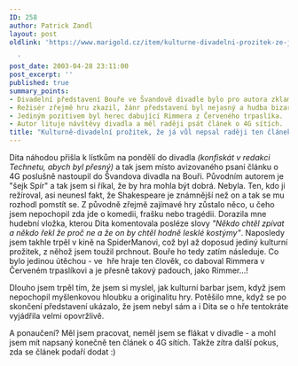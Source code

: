 ```yaml
---
ID: 258
author: Patrick Zandl
layout: post
oldlink: 'https://www.marigold.cz/item/kulturne-divadelni-prozitek-ze-ja-vul-nepsal-radeji-ten-clanek-o-4g

  '
post_date: 2003-04-28 23:11:00
post_excerpt: ''
published: true
summary_points:
- Divadelní představení Bouře ve Švandově divadle bylo pro autora zklamáním.
- Režisér zřejmě hru zkazil, žánr představení byl nejasný a hudba bizarní.
- Jediným pozitivem byl herec dabující Rimmera z Červeného trpaslíka.
- Autor lituje návštěvy divadla a měl raději psát článek o 4G sítích.
title: "Kulturně-divadelní prožitek, že já vůl nepsal raději ten článek o 4G"
---
```


<p>
Dita náhodou přišla k lístkům na pondělí do divadla <EM>(konfiskát v redakci Technetu, abych byl přesný) </EM>a tak jsem místo avizovaného psaní článku o 4G poslušně nastoupil do Švandova divadla na Bouři. Původním autorem je "šejk Spír" a tak jsem si říkal,&#160;že by hra mohla být dobrá. Nebyla. Ten, kdo ji režíroval, asi neunesl fakt, že Shakespeare je známnější než on a tak se mu rozhodl pomstít se. Z původně zřejmě zajímavé hry zůstalo něco, u čeho jsem nepochopil zda jde o komedii, frašku nebo tragédii. Dorazila mne hudební vložka, kterou Dita komentovala posléze slovy <EM>"Někdo chtěl zpívat a někdo řekl že proč ne a že on by chtěl&#160;hodně lesklé kostýmy"</EM>. Naposledy jsem takhle trpěl v kině na SpiderManovi, což byl až doposud jediný kulturní prožitek, z něhož jsem&#160;toužil prchnout. Bouře ho tedy zatím následuje. Co bylo jedinou útěchou - ve&#160; hře hraje ten člověk, co daboval Rimmera v Červeném trpaslíkovi a je přesně takový padouch, jako Rimmer...!</p>

<p>
Dlouho jsem trpěl tím, že jsem si myslel, jak kulturní barbar jsem, když jsem nepochopil myšlenkovou hloubku a originalitu hry. Potěšilo mne, když se po skončení představení ukázalo, že jsem nebyl sám a i Dita se o hře tentokráte vyjádřila velmi opovržlivě.</p>

<p>
A ponaučení? Měl jsem pracovat, neměl jsem se flákat v divadle - a mohl jsem mít napsaný konečně ten článek o 4G sítích. Takže zítra další pokus, zda se článek podaří dodat :)</p>